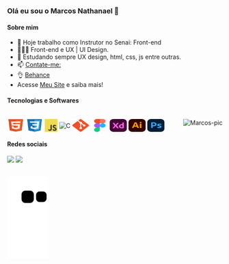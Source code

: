 ### Olá eu sou o Marcos Nathanael 👋

<!-- título  -->
<h4>Sobre mim</h4>

<div>
  
- 🔭 Hoje trabalho como Instrutor no Senai: Front-end
- 🧑🏽‍💻 Front-end e UX | UI Design.
- 🌱 Estudando sempre UX design, html, css, js entre outras.
- 📫 <a href="mailto:contato.marcos.nathanael@gmail.com"> Contate-me:</a>
- 👌 <a href="https://www.behance.net/marcosnathanael" target="_blank"> Behance</a>
- Acesse <a href="https://marcosuxdesign.com/">Meu Site</a> e saiba mais!
  
</div>

<!-- título  -->
<h4>Tecnologias e Softwares</h4>

<!-- icones -->
<div style="display: inline_block"><br>
  <img align="center" alt="HTML" height="30" width="40" src="https://raw.githubusercontent.com/devicons/devicon/master/icons/html5/html5-original.svg">
  <img align="center" alt="CSS" height="30" width="40" src="https://raw.githubusercontent.com/devicons/devicon/master/icons/css3/css3-original.svg">
  <img align="center" alt="Js" stye="border-radius:5px;" height="30" width="30" src="https://raw.githubusercontent.com/voodootikigod/logo.js/master/js.png">
  <img align="center" alt="C" height="40" width="40" src="https://user-images.githubusercontent.com/17773218/56295546-32a81200-60ea-11e9-8761-0b726b20fd51.png">
  <img align="right" alt="Marcos-pic" height="150" src="https://avatars.githubusercontent.com/u/82640172?v=4">
  <img align="center" alt="Git" height="30" width="40" src="https://raw.githubusercontent.com/devicons/devicon/master/icons/git/git-original.svg">
  <img align="center" alt="Figma" height="30" width="40" src="https://raw.githubusercontent.com/devicons/devicon/master/icons/figma/figma-original.svg">
  <img align="center" alt="Adobe XD" height="30" width="40" src="https://github.com/tandpfun/skill-icons/blob/main/icons/XD.svg">
  <img align="center" alt="Adobe Photoshop" height="30" width="40" src="https://github.com/tandpfun/skill-icons/blob/main/icons/Illustrator.svg">
  <img align="center" alt="Adobe Photoshop" height="30" width="40" src="https://github.com/tandpfun/skill-icons/blob/main/icons/Photoshop.svg">
</div>

<!-- título  -->
<h4>Redes sociais</h4>

<!-- bloco contato  -->
<div> 
  <a href ="mailto:contato.marcos.nathanael@gmail.com"><img src="https://img.shields.io/badge/-Gmail-%23333?style=for-the-badge&logo=gmail&logoColor=white" target="_blank"></a>
  <a href="https://www.linkedin.com/in/marcos-nathanael-b39936196" target="_blank"><img src="https://img.shields.io/badge/-LinkedIn-%230077B5?style=for-the-badge&logo=linkedin&logoColor=white" target="_blank"></a> 
</div>

<!-- linha  -->
<h2 dir="auto"></h2>

<div>
<!-- a cobra  -->
  
![Snake animation](https://github.com/RazielID752/RazielID752/blob/output/github-contribution-grid-snake.svg)
  
</div>
